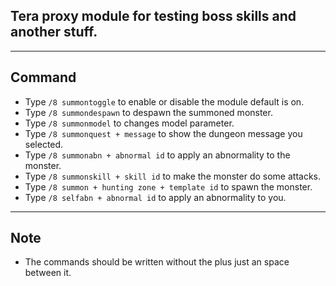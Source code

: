 ## Tera proxy module for testing boss skills and another stuff.

---

## Command
- Type `/8 summontoggle` to enable or disable the module default is on.
- Type `/8 summondespawn` to despawn the summoned monster.
- Type `/8 summonmodel` to changes model parameter.
- Type `/8 summonquest + message` to show the dungeon message you selected.
- Type `/8 summonabn + abnormal id` to apply an abnormality to the monster.
- Type `/8 summonskill + skill id` to make the monster do some attacks.
- Type `/8 summon + hunting zone + template id` to spawn the monster.
- Type `/8 selfabn + abnormal id` to apply an abnormality to you.

---

## Note
- The commands should be written without the plus just an space between it.
